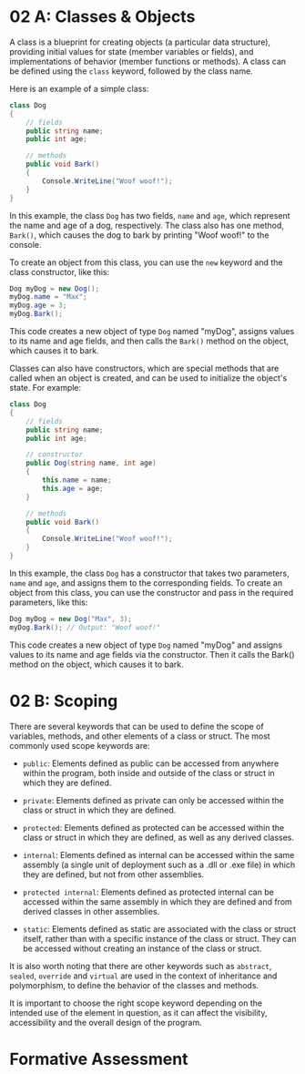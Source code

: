 # 02 A: Classes & Objects

A class is a blueprint for creating objects (a particular data structure), providing initial values for state (member variables or fields), and implementations of behavior (member functions or methods). A class can be defined using the `class` keyword, followed by the class name.

Here is an example of a simple class:

```cs
class Dog
{
    // fields
    public string name;
    public int age;

    // methods
    public void Bark()
    {
        Console.WriteLine("Woof woof!");
    }
}
```

In this example, the class `Dog` has two fields, `name` and `age`, which represent the name and age of a dog, respectively. The class also has one method, `Bark()`, which causes the dog to bark by printing "Woof woof!" to the console.

To create an object from this class, you can use the `new` keyword and the class constructor, like this:

```cs
Dog myDog = new Dog();
myDog.name = "Max";
myDog.age = 3;
myDog.Bark(); 
```

This code creates a new object of type `Dog` named "myDog", assigns values to its name and age fields, and then calls the `Bark()` method on the object, which causes it to bark.

Classes can also have constructors, which are special methods that are called when an object is created, and can be used to initialize the object's state. For example:

```cs
class Dog
{
    // fields
    public string name;
    public int age;

    // constructor
    public Dog(string name, int age)
    {
        this.name = name;
        this.age = age;
    }

    // methods
    public void Bark()
    {
        Console.WriteLine("Woof woof!");
    }
}
```

In this example, the class `Dog` has a constructor that takes two parameters, `name` and `age`, and assigns them to the corresponding fields. To create an object from this class, you can use the constructor and pass in the required parameters, like this:

```cs
Dog myDog = new Dog("Max", 3);
myDog.Bark(); // Output: "Woof woof!"
```

This code creates a new object of type `Dog` named "myDog" and assigns values to its name and age fields via the constructor. Then it calls the Bark() method on the object, which causes it to bark.

# 02 B: Scoping

There are several keywords that can be used to define the scope of variables, methods, and other elements of a class or struct. The most commonly used scope keywords are:

* `public`: Elements defined as public can be accessed from anywhere within the program, both inside and outside of the class or struct in which they are defined.

* `private`: Elements defined as private can only be accessed within the class or struct in which they are defined.

* `protected`: Elements defined as protected can be accessed within the class or struct in which they are defined, as well as any derived classes.

* `internal`: Elements defined as internal can be accessed within the same assembly (a single unit of deployment such as a .dll or .exe file) in which they are defined, but not from other assemblies.

* `protected internal`: Elements defined as protected internal can be accessed within the same assembly in which they are defined and from derived classes in other assemblies.

* `static`: Elements defined as static are associated with the class or struct itself, rather than with a specific instance of the class or struct. They can be accessed without creating an instance of the class or struct.

It is also worth noting that there are other keywords such as `abstract`, `sealed`, `override` and `virtual` are used in the context of inheritance and polymorphism, to define the behavior of the classes and methods.

It is important to choose the right scope keyword depending on the intended use of the element in question, as it can affect the visibility, accessibility and the overall design of the program.

# Formative Assessment
